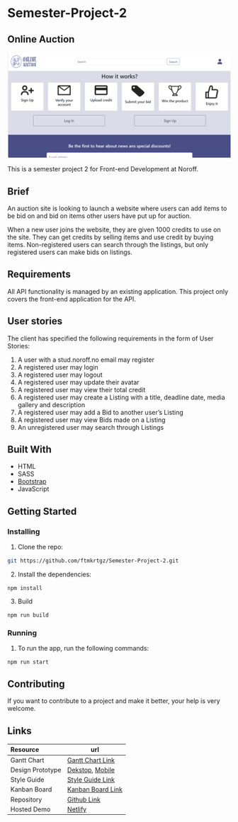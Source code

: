 # Semester-Project-2

## Online Auction

![OnlineAuction](./Images/Ekran%20görüntüsü%202024-02-29%20102246.png)

This is a semester project 2 for Front-end Development at Noroff.

## Brief

An auction site is looking to launch a website where users can add items to be bid on and bid on items other users have put up for auction.

When a new user joins the website, they are given 1000 credits to use on the site. They can get credits by selling items and use credit by buying items. Non-registered users can search through the listings, but only registered users can make bids on listings.

## Requirements

All API functionality is managed by an existing application. This project only covers the front-end application for the API.

## User stories

The client has specified the following requirements in the form of User Stories:

1. A user with a stud.noroff.no email may register
2. A registered user may login
3. A registered user may logout
4. A registered user may update their avatar
5. A registered user may view their total credit
6. A registered user may create a Listing with a title, deadline date, media gallery and description
7. A registered user may add a Bid to another user’s Listing
8. A registered user may view Bids made on a Listing
9. An unregistered user may search through Listings

## Built With

- HTML
- SASS
- [Bootstrap](https://getbootstrap.com)
- JavaScript

## Getting Started

### Installing

1. Clone the repo:

```bash
git https://github.com/ftmkrtgz/Semester-Project-2.git
```

2. Install the dependencies:

```
npm install
```

3. Build

```
npm run build
```

### Running

1. To run the app, run the following commands:

```
npm run start
```

## Contributing

If you want to contribute to a project and make it better, your help is very welcome.

## Links

| Resource         | url                                                                                                                                                                                                                                                                                                                                                                                                |
| :--------------- | -------------------------------------------------------------------------------------------------------------------------------------------------------------------------------------------------------------------------------------------------------------------------------------------------------------------------------------------------------------------------------------------------- |
| Gantt Chart      | [Gantt Chart Link](https://github.com/users/ftmkrtgz/projects/1/views/4)                                                                                                                                                                                                                                                                                                                           |
| Design Prototype | [Dekstop](https://www.figma.com/proto/j6OyioJ5xJNnqblG2nim8k/Semester-Project-2---Dekstop?type=design&node-id=1-2&t=hgM3cNjOmUhN7XlF-1&scaling=contain&page-id=0%3A1&starting-point-node-id=1%3A2&mode=design), [Mobile](https://www.figma.com/proto/o3S8EK7LXFPRmLjnQ2eSw9/Semester-Project-2---Mobile?type=design&node-id=2-2&t=d4w88X69FlAiaKcq-1&scaling=scale-down&page-id=0%3A1&mode=design) |
| Style Guide      | [Style Guide Link](https://www.figma.com/proto/IBePYv9rp8HMYZ9w8y0X6O/Semester-Project-2--Style-Guide?type=design&node-id=1-143&t=XyTk0GfhHZFwbpwP-1&scaling=min-zoom&page-id=0%3A1&mode=design)                                                                                                                                                                                                   |
| Kanban Board     | [Kanban Board Link](https://trello.com/invite/b/DbV5Bs33/ATTI44510e5c9996cba6b93e67381acc99fa15EC7462/semester-project-2)                                                                                                                                                                                                                                                                          |
| Repository       | [Github Link](https://github.com/ftmkrtgz/Semester-Project-2)                                                                                                                                                                                                                                                                                                                                      |
| Hosted Demo      | [Netlify](https://online-auction-site.netlify.app/)                                                                                                                                                                                                                                                                                                                                                |

